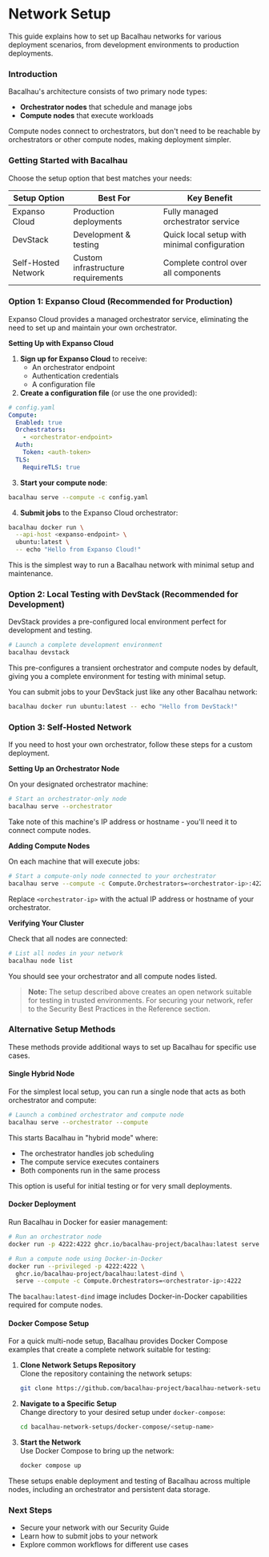 # Network Setup

This guide explains how to set up Bacalhau networks for various deployment scenarios, from development environments to production deployments.

### Introduction

Bacalhau's architecture consists of two primary node types:

* **Orchestrator nodes** that schedule and manage jobs
* **Compute nodes** that execute workloads

Compute nodes connect to orchestrators, but don't need to be reachable by orchestrators or other compute nodes, making deployment simpler.

### Getting Started with Bacalhau

Choose the setup option that best matches your needs:

| Setup Option        | Best For                           | Key Benefit                                  |
| ------------------- | ---------------------------------- | -------------------------------------------- |
| Expanso Cloud       | Production deployments             | Fully managed orchestrator service           |
| DevStack            | Development & testing              | Quick local setup with minimal configuration |
| Self-Hosted Network | Custom infrastructure requirements | Complete control over all components         |

### Option 1: Expanso Cloud (Recommended for Production)

Expanso Cloud provides a managed orchestrator service, eliminating the need to set up and maintain your own orchestrator.

**Setting Up with Expanso Cloud**

1. **Sign up for Expanso Cloud** to receive:
   * An orchestrator endpoint
   * Authentication credentials
   * A configuration file
2. **Create a configuration file** (or use the one provided):

```yaml
# config.yaml
Compute:
  Enabled: true
  Orchestrators:
    - <orchestrator-endpoint>
  Auth:
    Token: <auth-token>
  TLS:
    RequireTLS: true
```

3. **Start your compute node**:

```bash
bacalhau serve --compute -c config.yaml
```

4. **Submit jobs** to the Expanso Cloud orchestrator:

```bash
bacalhau docker run \
  --api-host <expanso-endpoint> \
  ubuntu:latest \
  -- echo "Hello from Expanso Cloud!"
```

This is the simplest way to run a Bacalhau network with minimal setup and maintenance.

### Option 2: Local Testing with DevStack (Recommended for Development)

DevStack provides a pre-configured local environment perfect for development and testing.

```bash
# Launch a complete development environment
bacalhau devstack
```

This pre-configures a transient orchestrator and compute nodes by default, giving you a complete environment for testing with minimal setup.

You can submit jobs to your DevStack just like any other Bacalhau network:

```bash
bacalhau docker run ubuntu:latest -- echo "Hello from DevStack!"
```

### Option 3: Self-Hosted Network

If you need to host your own orchestrator, follow these steps for a custom deployment.

**Setting Up an Orchestrator Node**

On your designated orchestrator machine:

```bash
# Start an orchestrator-only node
bacalhau serve --orchestrator
```

Take note of this machine's IP address or hostname - you'll need it to connect compute nodes.

**Adding Compute Nodes**

On each machine that will execute jobs:

```bash
# Start a compute-only node connected to your orchestrator
bacalhau serve --compute -c Compute.Orchestrators=<orchestrator-ip>:4222
```

Replace `<orchestrator-ip>` with the actual IP address or hostname of your orchestrator.

**Verifying Your Cluster**

Check that all nodes are connected:

```bash
# List all nodes in your network
bacalhau node list
```

You should see your orchestrator and all compute nodes listed.

> **Note:** The setup described above creates an open network suitable for testing in trusted environments. For securing your network, refer to the Security Best Practices in the Reference section.

### Alternative Setup Methods

These methods provide additional ways to set up Bacalhau for specific use cases.

#### Single Hybrid Node

For the simplest local setup, you can run a single node that acts as both orchestrator and compute:

```bash
# Launch a combined orchestrator and compute node
bacalhau serve --orchestrator --compute
```

This starts Bacalhau in "hybrid mode" where:

* The orchestrator handles job scheduling
* The compute service executes containers
* Both components run in the same process

This option is useful for initial testing or for very small deployments.

#### Docker Deployment

Run Bacalhau in Docker for easier management:

```bash
# Run an orchestrator node
docker run -p 4222:4222 ghcr.io/bacalhau-project/bacalhau:latest serve --orchestrator

# Run a compute node using Docker-in-Docker
docker run --privileged -p 4222:4222 \
  ghcr.io/bacalhau-project/bacalhau:latest-dind \
  serve --compute -c Compute.Orchestrators=<orchestrator-ip>:4222
```

The `bacalhau:latest-dind` image includes Docker-in-Docker capabilities required for compute nodes.

#### Docker Compose Setup

For a quick multi-node setup, Bacalhau provides Docker Compose examples that create a complete network suitable for testing:

1.  **Clone Network Setups Repository**\
    Clone the repository containing the network setups:

    ```bash
    git clone https://github.com/bacalhau-project/bacalhau-network-setups.git
    ```
2.  **Navigate to a Specific Setup**\
    Change directory to your desired setup under `docker-compose`:

    ```bash
    cd bacalhau-network-setups/docker-compose/<setup-name>
    ```
3.  **Start the Network**\
    Use Docker Compose to bring up the network:

    ```bash
    docker compose up
    ```

These setups enable deployment and testing of Bacalhau across multiple nodes, including an orchestrator and persistent data storage.

### Next Steps

* Secure your network with our Security Guide
* Learn how to submit jobs to your network
* Explore common workflows for different use cases
